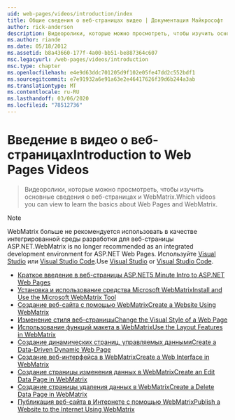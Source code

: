 ```yaml
---
uid: web-pages/videos/introduction/index
title: Общие сведения о веб-страницах видео | Документация Майкрософт
author: rick-anderson
description: Видеоролики, которые можно просмотреть, чтобы изучить основные сведения о веб-страницах и WebMatrix.
ms.author: riande
ms.date: 05/18/2012
ms.assetid: b8a43660-177f-4a00-bb51-be887364c607
msc.legacyurl: /web-pages/videos/introduction
msc.type: chapter
ms.openlocfilehash: e4e9d63ddc701205d9f102e05fe47dd2c552bdf1
ms.sourcegitcommit: e7e91932a6e91a63e2e46417626f39d6b244a3ab
ms.translationtype: MT
ms.contentlocale: ru-RU
ms.lasthandoff: 03/06/2020
ms.locfileid: "78512736"
---
```

# <a name="introduction-to-web-pages-videos"></a><span data-ttu-id="eba98-103">Введение в видео о веб-страницах</span><span class="sxs-lookup"><span data-stu-id="eba98-103">Introduction to Web Pages Videos</span></span>

> <span data-ttu-id="eba98-104">Видеоролики, которые можно просмотреть, чтобы изучить основные сведения о веб-страницах и WebMatrix.</span><span class="sxs-lookup"><span data-stu-id="eba98-104">Which videos you can view to learn the basics about Web Pages and WebMatrix.</span></span>

> [!NOTE] 
> <span data-ttu-id="eba98-105">WebMatrix больше не рекомендуется использовать в качестве интегрированной среды разработки для веб-страницы ASP.NET.</span><span class="sxs-lookup"><span data-stu-id="eba98-105">WebMatrix is no longer recommended as an integrated development environment for ASP.NET Web Pages.</span></span> <span data-ttu-id="eba98-106">Используйте [Visual Studio](xref:aspnet/web-pages/overview/getting-started/program-asp-net-web-pages-in-visual-studio) или [Visual Studio Code](https://code.visualstudio.com/).</span><span class="sxs-lookup"><span data-stu-id="eba98-106">Use [Visual Studio](xref:aspnet/web-pages/overview/getting-started/program-asp-net-web-pages-in-visual-studio) or [Visual Studio Code](https://code.visualstudio.com/).</span></span>

- [<span data-ttu-id="eba98-107">Краткое введение в веб-страницы ASP.NET</span><span class="sxs-lookup"><span data-stu-id="eba98-107">5 Minute Intro to ASP.NET Web Pages</span></span>](5-minute-introduction-to-aspnet-web-pages.md)
- [<span data-ttu-id="eba98-108">Установка и использование средства Microsoft WebMatrix</span><span class="sxs-lookup"><span data-stu-id="eba98-108">Install and Use the Microsoft WebMatrix Tool</span></span>](install-and-use-the-microsoft-webmatrix-tool.md)
- [<span data-ttu-id="eba98-109">Создание веб-сайта с помощью WebMatrix</span><span class="sxs-lookup"><span data-stu-id="eba98-109">Create a Website Using WebMatrix</span></span>](create-a-website-using-webmatrix.md)
- [<span data-ttu-id="eba98-110">Изменение стиля веб-страницы</span><span class="sxs-lookup"><span data-stu-id="eba98-110">Change the Visual Style of a Web Page</span></span>](change-the-visual-style-of-a-web-page.md)
- [<span data-ttu-id="eba98-111">Использование функций макета в WebMatrix</span><span class="sxs-lookup"><span data-stu-id="eba98-111">Use the Layout Features in WebMatrix</span></span>](use-the-layout-features-in-webmatrix.md)
- [<span data-ttu-id="eba98-112">Создание динамических страниц, управляемых данными</span><span class="sxs-lookup"><span data-stu-id="eba98-112">Create a Data-Driven Dynamic Web Page</span></span>](create-a-data-driven-dynamic-web-page.md)
- [<span data-ttu-id="eba98-113">Создание веб-интерфейса в WebMatrix</span><span class="sxs-lookup"><span data-stu-id="eba98-113">Create a Web Interface in WebMatrix</span></span>](create-a-web-interface-in-webmatrix.md)
- [<span data-ttu-id="eba98-114">Создание страницы изменения данных в WebMatrix</span><span class="sxs-lookup"><span data-stu-id="eba98-114">Create an Edit Data Page in WebMatrix</span></span>](create-an-edit-data-page-in-webmatrix.md)
- [<span data-ttu-id="eba98-115">Создание страницы удаления данных в WebMatrix</span><span class="sxs-lookup"><span data-stu-id="eba98-115">Create a Delete Data Page in WebMatrix</span></span>](create-a-delete-data-page-in-webmatrix.md)
- [<span data-ttu-id="eba98-116">Публикация веб-сайта в Интернете с помощью WebMatrix</span><span class="sxs-lookup"><span data-stu-id="eba98-116">Publish a Website to the Internet Using WebMatrix</span></span>](publish-a-website-to-the-internet-using-webmatrix.md)
